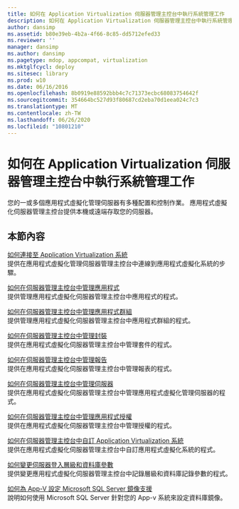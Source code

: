 ```yaml
---
title: 如何在 Application Virtualization 伺服器管理主控台中執行系統管理工作
description: 如何在 Application Virtualization 伺服器管理主控台中執行系統管理工作
author: dansimp
ms.assetid: b80e39eb-4b2a-4f66-8c85-dd5712efed33
ms.reviewer: ''
manager: dansimp
ms.author: dansimp
ms.pagetype: mdop, appcompat, virtualization
ms.mktglfcycl: deploy
ms.sitesec: library
ms.prod: w10
ms.date: 06/16/2016
ms.openlocfilehash: 8b0919e88592bbb4c7c71373ecbc68083754642f
ms.sourcegitcommit: 354664bc527d93f80687cd2eba70d1eea024c7c3
ms.translationtype: MT
ms.contentlocale: zh-TW
ms.lasthandoff: 06/26/2020
ms.locfileid: "10801210"
---
```

# 如何在 Application Virtualization 伺服器管理主控台中執行系統管理工作


您的一或多個應用程式虛擬化管理伺服器有多種配置和控制作業。 應用程式虛擬化伺服器管理主控台提供本機或遠端存取您的伺服器。

## 本節內容


<a href="" id="how-to-connect-to-an-application-virtualization-system"></a>[如何連接至 Application Virtualization 系統](how-to-connect-to-an-application-virtualization-system.md)  
提供在應用程式虛擬化管理伺服器管理主控台中連線到應用程式虛擬化系統的步驟。

<a href="" id="how-to-manage-applications-in-the-server-management-console"></a>[如何在伺服器管理主控台中管理應用程式](how-to-manage-applications-in-the-server-management-console.md)  
提供管理應用程式虛擬化伺服器管理主控台中應用程式的程式。

<a href="" id="how-to-manage-application-groups-in-the-server-management-console"></a>[如何在伺服器管理主控台中管理應用程式群組](how-to-manage-application-groups-in-the-server-management-console.md)  
提供管理應用程式虛擬化伺服器管理主控台中應用程式群組的程式。

<a href="" id="how-to-manage-packages-in-the-server-management-console"></a>[如何在伺服器管理主控台中管理封裝](how-to-manage-packages-in-the-server-management-console.md)  
提供在應用程式虛擬化伺服器管理主控台中管理套件的程式。

<a href="" id="how-to-manage-reports-in-the-server-management-console"></a>[如何在伺服器管理主控台中管理報告](how-to-manage-reports-in-the-server-management-console.md)  
提供在應用程式虛擬化伺服器管理主控台中管理報表的程式。

<a href="" id="how-to-manage-servers-in-the-server-management-console"></a>[如何在伺服器管理主控台中管理伺服器](how-to-manage-servers-in-the-server-management-console.md)  
提供在應用程式虛擬化伺服器管理主控台中管理應用程式虛擬化管理伺服器的程式。

<a href="" id="how-to-manage-application-licenses-in-the-server-management-console"></a>[如何在伺服器管理主控台中管理應用程式授權](how-to-manage-application-licenses-in-the-server-management-console.md)  
提供在應用程式虛擬化伺服器管理主控台中管理授權的程式。

<a href="" id="how-to-customize-an-application-virtualization-system-in-the-server-management-console"></a>[如何在伺服器管理主控台中自訂 Application Virtualization 系統](how-to-customize-an-application-virtualization-system-in-the-server-management-console.md)  
提供在應用程式虛擬化伺服器管理主控台中自訂應用程式虛擬化系統的程式。

<a href="" id="how-to-change-the-server-logging-level-and-the-database-parameters"></a>[如何變更伺服器登入層級和資料庫參數](how-to-change-the-server-logging-level-and-the-database-parameters.md)  
提供變更應用程式虛擬化伺服器管理主控台中記錄層級和資料庫記錄參數的程式。

<a href="" id="how-to-configure-microsoft-sql-server-mirroring-support-for-app-v"></a>[如何為 App-V 設定 Microsoft SQL Server 鏡像支援](how-to-configure-microsoft-sql-server-mirroring-support-for-app-v.md)  
說明如何使用 Microsoft SQL Server 針對您的 App-v 系統來設定資料庫鏡像。

 

 





